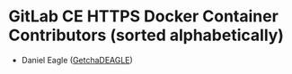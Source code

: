 GitLab CE HTTPS Docker Container Contributors (sorted alphabetically)
====================================================

* Daniel Eagle ([GetchaDEAGLE](http://danieleagle.com))
